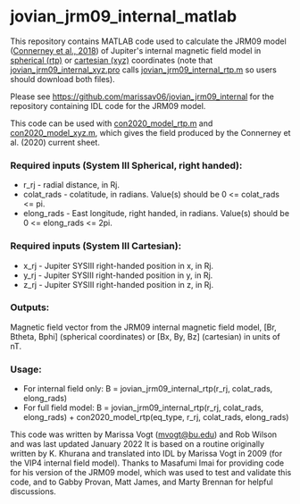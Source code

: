 # jovian_jrm09_internal_matlab

This repository contains MATLAB code used to calculate the JRM09 model (<a href="https://agupubs.onlinelibrary.wiley.com/doi/abs/10.1002/2018GL077312
">Connerney et al., 2018</a>) of Jupiter's internal magnetic field model in <a href="https://github.com/marissav06/jovian_jrm09_internal_matlab/blob/main/jovian_jrm09_internal_rtp.m">spherical (rtp)</a> or <a href="https://github.com/marissav06/jovian_jrm09_internal/blob/main/jovian_jrm09_internal_xyz.m">cartesian (xyz)</a> coordinates (note that <a href="https://github.com/marissav06/jovian_jrm09_internal_matlab/blob/main/jovian_jrm09_internal_xyz.m">jovian_jrm09_internal_xyz.pro</a> calls <a href="https://github.com/marissav06/jovian_jrm09_internal_matlab/blob/main/jovian_jrm09_internal_rtp.m">jovian_jrm09_internal_rtp.m</a> so users should download both files). 

Please see <a href="https://github.com/marissav06/jovian_jrm09_internal">https://github.com/marissav06/jovian_jrm09_internal</a> for the repository containing IDL code for the JRM09 model.

This code can be used with <a href="https://github.com/marissav06/con2020_matlab/blob/main/con2020_model_rtp.m">con2020_model_rtp.m</a> and <a href="https://github.com/marissav06/con2020_matlab/blob/main/con2020_model_xyz.m">con2020_model_xyz.m</a>, which gives the field produced by the Connerney et al. (2020) current sheet. 

<h3>Required inputs (System III Spherical, right handed):</h3>
<ul>
  <li>r_rj       - radial distance, in Rj. </li>                   
  <li>colat_rads - colatitude, in radians. Value(s) should be 0 <= colat_rads <=  pi. </li>
  <li>elong_rads - East longitude, right handed, in radians. Value(s) should be 0 <= elong_rads <= 2pi. </li>
</ul>

<h3>Required inputs (System III Cartesian):</h3>
<ul>
  <li>x_rj       - Jupiter SYSIII right-handed position in x, in Rj. </li>
  <li>y_rj       - Jupiter SYSIII right-handed position in y, in Rj. </li>
  <li>z_rj       - Jupiter SYSIII right-handed position in z, in Rj. </li>
</ul>

<h3>Outputs:</h3>
Magnetic field vector from the JRM09 internal magnetic field model, [Br, Btheta, Bphi] (spherical coordinates) or [Bx, By, Bz] (cartesian) in units of nT.

<h3>Usage:</h3>
<ul>
  <li>For internal field only: B = jovian_jrm09_internal_rtp(r_rj, colat_rads, elong_rads)</li>
 <li>For full field model: B = jovian_jrm09_internal_rtp(r_rj, colat_rads, elong_rads) + con2020_model_rtp(eq_type, r_rj, colat_rads, elong_rads)</li>
</ul>


This code was written by Marissa Vogt (mvogt@bu.edu) and Rob Wilson and was last updated January 2022
It is based on a routine originally written by K. Khurana and translated into IDL by Marissa Vogt in 2009 (for the VIP4 internal field model). 
Thanks to Masafumi Imai for providing code for his version of the JRM09 model, which was used to test and validate this code, and to Gabby Provan, Matt James, and Marty Brennan for helpful discussions.

